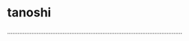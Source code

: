 # tanoshi

.....................................................................................................